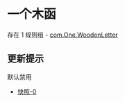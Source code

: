 # 一个木函

存在 1 规则组 - [com.One.WoodenLetter](/src/apps/com.One.WoodenLetter.ts)

## 更新提示

默认禁用

- [快照-0](https://i.gkd.li/i/14332536)
